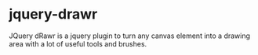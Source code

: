 # jquery-drawr
JQuery dRawr is a jquery plugin to turn any canvas element into a drawing area with a lot of useful tools and brushes.
